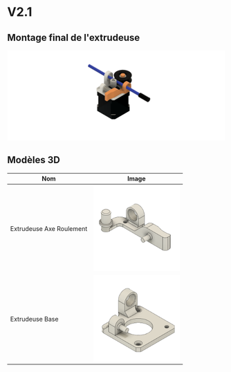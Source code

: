 # V2.1

## Montage final de l'extrudeuse

![Extrudeuse_v21](Extrudeuse_v21.png)

## Modèles 3D

| Nom          | Image     | 
|--------------|-----------|
| Extrudeuse Axe Roulement | <img src="Images/Extrudeuse_Axe_Roulement v4.png" alt="Extrudeuse_Axe_Roulement" width="200"/> |
| Extrudeuse Base | <img src="Images/Extrudeuse_Base v2.png" alt="Extrudeuse_Base" width="200"/> |
